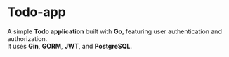 # Todo-app


A simple **Todo application** built with **Go**, featuring user authentication and authorization.  
It uses **Gin**, **GORM**, **JWT**, and **PostgreSQL**.

